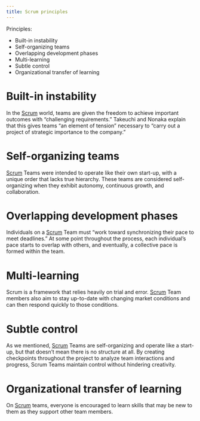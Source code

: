 ```yaml
---
title: Scrum principles
---
```

Principles:
- Built-in instability
- Self-organizing teams
- Overlapping development phases
- Multi-learning
- Subtle control
- Organizational transfer of learning

# Built-in instability
In the [Scrum](danielesalvatore/project-management/agile-project-management/scrum/scrum.md) world, teams are given the freedom to achieve important outcomes with “challenging requirements.” Takeuchi and Nonaka explain that this gives teams “an element of tension” necessary to “carry out a project of strategic importance to the company.” 

# Self-organizing teams
[Scrum](danielesalvatore/project-management/agile-project-management/scrum/scrum.md) Teams were intended to operate like their own start-up, with a unique order that lacks true hierarchy. These teams are considered self-organizing when they exhibit autonomy, continuous growth, and collaboration.  

# Overlapping development phases
Individuals on a [Scrum](danielesalvatore/project-management/agile-project-management/scrum/scrum.md) Team must “work toward synchronizing their pace to meet deadlines.” At some point throughout the process, each individual’s pace starts to overlap with others, and eventually, a collective pace is formed within the team.

# Multi-learning
Scrum is a framework that relies heavily on trial and error. [Scrum](danielesalvatore/project-management/agile-project-management/scrum/scrum.md) Team members also aim to stay up-to-date with changing market conditions and can then respond quickly to those conditions. 

# Subtle control
As we mentioned, [Scrum](danielesalvatore/project-management/agile-project-management/scrum/scrum.md) Teams are self-organizing and operate like a start-up, but that doesn’t mean there is no structure at all. By creating checkpoints throughout the project to analyze team interactions and progress, Scrum Teams maintain control without hindering creativity. 

# Organizational transfer of learning
On [Scrum](danielesalvatore/project-management/agile-project-management/scrum/scrum.md) teams, everyone is encouraged to learn skills that may be new to them as they support other team members. 

